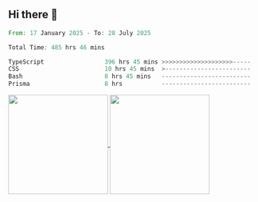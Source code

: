 ## Hi there 👋
<!--START_SECTION:waka-->

```rust
From: 17 January 2025 - To: 28 July 2025

Total Time: 485 hrs 46 mins

TypeScript                 396 hrs 45 mins >>>>>>>>>>>>>>>>>>>>-----   80.38 %
CSS                        10 hrs 45 mins  >------------------------   02.18 %
Bash                       8 hrs 45 mins   -------------------------   01.78 %
Prisma                     8 hrs           -------------------------   01.62 %
```

<!--END_SECTION:waka-->

<a href="https://github.com/anuraghazra/github-readme-stats">
  <img height=200 align="center" src="https://github-readme-stats.vercel.app/api/top-langs/?username=paulgeorge35&layout=donut&langs_count=5&theme=transparent" />
</a>
<a href="https://github.com/anuraghazra/convoychat">
  <img height=200 align="center" src="https://github-readme-stats.vercel.app/api?username=paulgeorge35&show_icons=true&show=prs_merged&theme=transparent&rank_icon=github" />
</a>
